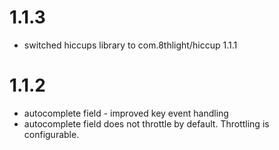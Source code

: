 # 1.1.3

* switched hiccups library to com.8thlight/hiccup 1.1.1

# 1.1.2

* autocomplete field - improved key event handling
* autocomplete field does not throttle by default.  Throttling is configurable.
